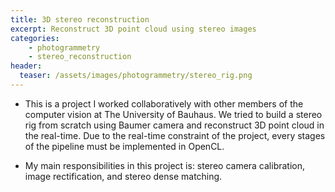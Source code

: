```yaml
---
title: 3D stereo reconstruction
excerpt: Reconstruct 3D point cloud using stereo images
categories:
    - photogrammetry
    - stereo_reconstruction
header:
  teaser: /assets/images/photogrammetry/stereo_rig.png
---
```


- This is a project I worked collaboratively with other members of the computer vision at The University of Bauhaus. We tried to build a stereo rig from scratch using Baumer camera and reconstruct 3D point cloud in the real-time. Due to the real-time constraint of the project, every stages of the pipeline must be implemented in OpenCL.

- My main responsibilities in this project is: stereo camera calibration, image rectification, and stereo dense matching.   
